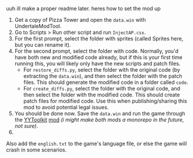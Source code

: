 uuh ill make a proper readme later. heres how to set the mod up

1. Get a copy of Pizza Tower and open the `data.win` with UndertaleModTool.
2. Go to Scripts > Run other script and run `InjectAP.csx`.
3. For the first prompt, select the folder with sprites (called Sprites here, but you can rename it).
4. For the second prompt, select the folder with code. Normally, you'd have both new and modified code already, but if this is your first time running this, you will likely only have the new scripts and patch files.
      - For `restore_diffs.py`, select the folder with the original code (by extracting the `data.win`), and then select the folder with the patch files. This should generate the modified code in a folder called `code`.
      - For `create_diffs.py`, select the folder with the original code, and then select the folder with the modified code. This should create patch files for modified code. Use this when publishing/sharing this mod to avoid potential legal issues.
5. You should be done now. Save the `data.win` and run the game through the [YYToolkit](https://github.com/Archie-osu/YYToolkit) [mod](https://github.com/BabyblueSheep/Pizza-Tower-AP) *(i might make both mods a monorepo in the future, not sure)*.
6. 
Also add the `english.txt` to the game's language file, or else the game will crash in some scenarios.
